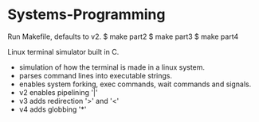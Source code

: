 # Systems-Programming

Run Makefile, defaults to v2.
$ make part2
$ make part3
$ make part4

Linux terminal simulator built in C.
  - simulation of how the terminal is made in a linux system.
  - parses command lines into executable strings.
  - enables system forking, exec commands, wait commands and signals.
  - v2 enables pipelining '|'
  - v3 adds redirection '>' and '<'
  - v4 adds globbing '*'
